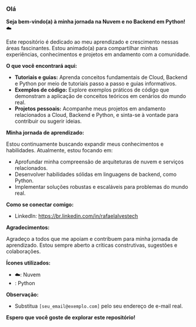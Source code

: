### Olá 

**Seja bem-vindo(a) à minha jornada na Nuvem e no Backend em Python!** ☁️

Este repositório é dedicado ao meu aprendizado e crescimento nessas áreas fascinantes. Estou animado(a) para compartilhar minhas experiências, conhecimentos e projetos em andamento com a comunidade.

**O que você encontrará aqui:**

* **Tutoriais e guias:** Aprenda conceitos fundamentais de Cloud, Backend e Python por meio de tutoriais passo a passo e guias informativos.
* **Exemplos de código:** Explore exemplos práticos de código que demonstram a aplicação de conceitos teóricos em cenários do mundo real.
* **Projetos pessoais:** Acompanhe meus projetos em andamento relacionados a Cloud, Backend e Python, e sinta-se à vontade para contribuir ou sugerir ideias.

**Minha jornada de aprendizado:**

Estou continuamente buscando expandir meus conhecimentos e habilidades. Atualmente, estou focando em:

* Aprofundar minha compreensão de arquiteturas de nuvem e serviços relacionados.
* Desenvolver habilidades sólidas em linguagens de backend, como Python.
* Implementar soluções robustas e escaláveis para problemas do mundo real.

**Como se conectar comigo:**

* LinkedIn: https://br.linkedin.com/in/rafaelalvestech

**Agradecimentos:**

Agradeço a todos que me apoiam e contribuem para minha jornada de aprendizado. Estou sempre aberto a críticas construtivas, sugestões e colaborações.

**Ícones utilizados:**

* ☁️: Nuvem
* : Python

**Observação:**

* Substitua `[seu_email@exemplo.com]` pelo seu endereço de e-mail real.

**Espero que você goste de explorar este repositório!** 
